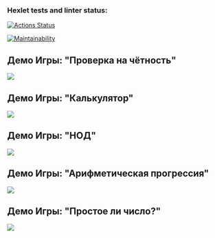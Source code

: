 ### Hexlet tests and linter status:
[![Actions Status](https://github.com/BorisChigirev/frontend-project-44/workflows/hexlet-check/badge.svg)](https://github.com/BorisChigirev/frontend-project-44/actions)

[![Maintainability](https://api.codeclimate.com/v1/badges/fb43c08d05433e96e3fe/maintainability)](https://codeclimate.com/github/BorisChigirev/frontend-project-44/maintainability)

## Демо Игры: "Проверка на чётность" 
<a href="https://asciinema.org/a/VFr7KsqJK2gECqNRbGL6VmUpI" target="_blank"><img src="https://asciinema.org/a/VFr7KsqJK2gECqNRbGL6VmUpI.svg" /></a>

## Демо Игры: "Калькулятор"
<a href="https://asciinema.org/a/AY0CL7BehRrimkN2YmDxXvAvK" target="_blank"><img src="https://asciinema.org/a/AY0CL7BehRrimkN2YmDxXvAvK.svg" /></a>

## Демо Игры: "НОД"
<a href="https://asciinema.org/a/y6DSYpGe1TVvBhUV12LhwFiV2" target="_blank"><img src="https://asciinema.org/a/y6DSYpGe1TVvBhUV12LhwFiV2.svg" /></a>

## Демо Игры: "Арифметическая прогрессия"
<a href="https://asciinema.org/a/fcysXK2TkmbmPupgl8fwaKj2D" target="_blank"><img src="https://asciinema.org/a/fcysXK2TkmbmPupgl8fwaKj2D.svg" /></a>

## Демо Игры: "Простое ли число?"
<a href="https://asciinema.org/a/IDHlVThXddgpskiXNR0iMA7qG" target="_blank"><img src="https://asciinema.org/a/IDHlVThXddgpskiXNR0iMA7qG.svg" /></a>